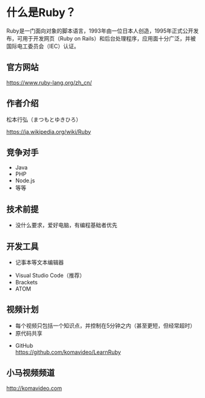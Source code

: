 什么是Ruby？
==========

Ruby是一门面向对象的脚本语言，1993年由一位日本人创造，1995年正式公开发布，可用于开发网页（Ruby on Rails）和后台处理程序，应用面十分广泛，并被国际电工委员会（IEC）认证。

## 官方网站

https://www.ruby-lang.org/zh_cn/

## 作者介绍

松本行弘（まつもとゆきひろ）

https://ja.wikipedia.org/wiki/Ruby

## 竞争对手

* Java
* PHP
* Node.js
* 等等

## 技术前提
* 没什么要求，爱好电脑，有编程基础者优先

## 开发工具
* 记事本等文本编辑器
 - Visual Studio Code（推荐）
 - Brackets
 - ATOM

## 视频计划
* 每个视频只包括一个知识点，并控制在5分钟之内（甚至更短，但经常超时）
* 原代码共享
 - GitHub  
   https://github.com/komavideo/LearnRuby

## 小马视频频道

http://komavideo.com
